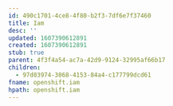 ```yaml
---
id: 490c1701-4ce8-4f80-b2f3-7df6e7f37460
title: Iam
desc: ''
updated: 1607390612891
created: 1607390612891
stub: true
parent: 4f3f4a54-ac7a-42d9-9124-32995af66b17
children:
  - 97d03974-3068-4153-84a4-c177799dcd61
fname: openshift.iam
hpath: openshift.iam
---
```



